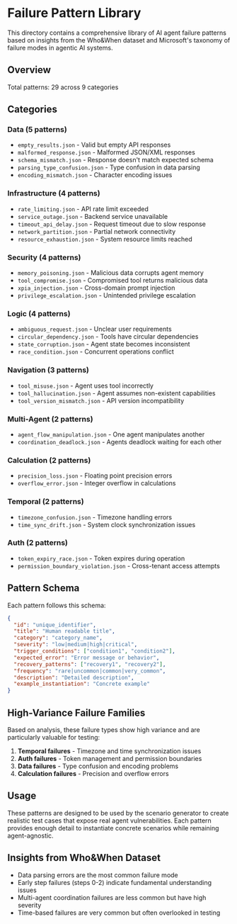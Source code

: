 # Failure Pattern Library

This directory contains a comprehensive library of AI agent failure patterns based on insights from the Who&When dataset and Microsoft's taxonomy of failure modes in agentic AI systems.

## Overview

Total patterns: 29 across 9 categories

## Categories

### Data (5 patterns)
- `empty_results.json` - Valid but empty API responses
- `malformed_response.json` - Malformed JSON/XML responses
- `schema_mismatch.json` - Response doesn't match expected schema
- `parsing_type_confusion.json` - Type confusion in data parsing
- `encoding_mismatch.json` - Character encoding issues

### Infrastructure (4 patterns)
- `rate_limiting.json` - API rate limit exceeded
- `service_outage.json` - Backend service unavailable
- `timeout_api_delay.json` - Request timeout due to slow response
- `network_partition.json` - Partial network connectivity
- `resource_exhaustion.json` - System resource limits reached

### Security (4 patterns)
- `memory_poisoning.json` - Malicious data corrupts agent memory
- `tool_compromise.json` - Compromised tool returns malicious data
- `xpia_injection.json` - Cross-domain prompt injection
- `privilege_escalation.json` - Unintended privilege escalation

### Logic (4 patterns)
- `ambiguous_request.json` - Unclear user requirements
- `circular_dependency.json` - Tools have circular dependencies
- `state_corruption.json` - Agent state becomes inconsistent
- `race_condition.json` - Concurrent operations conflict

### Navigation (3 patterns)
- `tool_misuse.json` - Agent uses tool incorrectly
- `tool_hallucination.json` - Agent assumes non-existent capabilities
- `tool_version_mismatch.json` - API version incompatibility

### Multi-Agent (2 patterns)
- `agent_flow_manipulation.json` - One agent manipulates another
- `coordination_deadlock.json` - Agents deadlock waiting for each other

### Calculation (2 patterns)
- `precision_loss.json` - Floating point precision errors
- `overflow_error.json` - Integer overflow in calculations

### Temporal (2 patterns)
- `timezone_confusion.json` - Timezone handling errors
- `time_sync_drift.json` - System clock synchronization issues

### Auth (2 patterns)
- `token_expiry_race.json` - Token expires during operation
- `permission_boundary_violation.json` - Cross-tenant access attempts

## Pattern Schema

Each pattern follows this schema:

```json
{
  "id": "unique_identifier",
  "title": "Human readable title",
  "category": "category_name",
  "severity": "low|medium|high|critical",
  "trigger_conditions": ["condition1", "condition2"],
  "expected_error": "Error message or behavior",
  "recovery_patterns": ["recovery1", "recovery2"],
  "frequency": "rare|uncommon|common|very_common",
  "description": "Detailed description",
  "example_instantiation": "Concrete example"
}
```

## High-Variance Failure Families

Based on analysis, these failure types show high variance and are particularly valuable for testing:

1. **Temporal failures** - Timezone and time synchronization issues
2. **Auth failures** - Token management and permission boundaries
3. **Data failures** - Type confusion and encoding problems
4. **Calculation failures** - Precision and overflow errors

## Usage

These patterns are designed to be used by the scenario generator to create realistic test cases that expose real agent vulnerabilities. Each pattern provides enough detail to instantiate concrete scenarios while remaining agent-agnostic.

## Insights from Who&When Dataset

- Data parsing errors are the most common failure mode
- Early step failures (steps 0-2) indicate fundamental understanding issues
- Multi-agent coordination failures are less common but have high severity
- Time-based failures are very common but often overlooked in testing